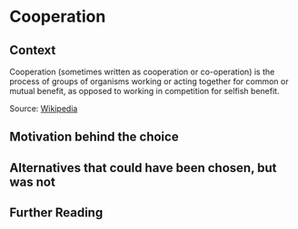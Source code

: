 # Cooperation
 
## Context
Cooperation (sometimes written as cooperation or co-operation) is the process of groups of organisms working or acting together for common or mutual benefit, as opposed to working in competition for selfish benefit.
 
Source: [Wikipedia](https://en.wikipedia.org/wiki/Cooperation)
 
## Motivation behind the choice
 
## Alternatives that could have been chosen, but was not
 
## Further Reading

